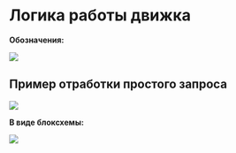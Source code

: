 # Логика работы движка

**Обозначения:**

![](https://raw.github.com/zb3k/ff-docs/master/common/logic_legend.png)

## Пример отработки простого запроса

![](https://raw.github.com/zb3k/ff-docs/master/common/logic_scheme_1.png)

**В виде блоксхемы:**

![](https://raw.github.com/zb3k/ff-docs/master/common/logic_block_scheme.png)